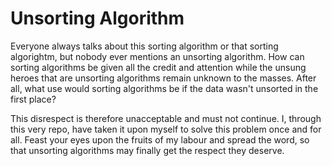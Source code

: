 # Unsorting Algorithm

Everyone always talks about this sorting algorithm or that sorting algorightm, but nobody ever mentions an unsorting algorithm. How can sorting algorithms be given all the credit and attention while the unsung heroes that are unsorting algorithms remain unknown to the masses. After all, what use would sorting algorithms be if the data wasn't unsorted in the first place?

This disrespect is therefore unacceptable and must not continue. I, through this very repo, have taken it upon myself to solve this problem once and for all. Feast your eyes upon the fruits of my labour and spread the word, so that unsorting algorithms may finally get the respect they deserve.
